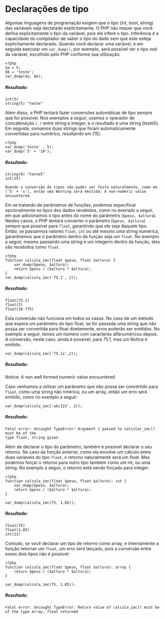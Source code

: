 # Declarações de tipo

Algumas linguagens de programação exigem que o tipo (int, bool, string) das variáveis seja 
declarado explicitamente. O PHP não requer que você defina explicitamente 
o tipo da variável, pois ele infere o tipo. Inferência é a capacidade do
compilador de saber o tipo do dado sem que este esteja explicitamente
declarado. Quando você declarar uma variável, e em seguida executar um `var_dump()`, 
por exemplo, será possível ver o tipo real da variável, escolhido pelo PHP 
conforme sua utilização:

    <?php 
    $a = 5;
    $b = 'teste';
    var_dump($a, $b);

##### Resultado:
    
    int(5)
    string(5) "teste"

Além disso, o PHP tentará fazer conversões automáticas de tipo sempre que for
possível. Nos exemplos a seguir, usamos o operador de concatenação `(.)` entre string
e integer, e o resultado é uma string (teste5). Em seguida, somamos duas strings
que foram automaticamente convertidas para numérico, resultando em (15).
    
    <?php
    var_dump('teste' . 5);
    var_dump('5' + '10');

##### Resultado: 
    
    string(6) "teste5"
    int(15)

`Quando a conversão de tipos não puder ser feita naturalmente, como em ('5' + 'x'), então uma Warning será emitida: A non-numeric value encountered.`

Em se tratando de parâmetros de funções, podemos especificar opcionalmente
os tipos dos dados recebidos, como no exemplo a seguir, em que adicionamos
o tipo antes do nome do parâmetro (`$peso, $altura`). Nestes casos, o PHP tentará
converter o parâmetro (`$peso, $altura`) sempre que possível para `float`, garantindo
que ele seja daquele tipo. Então, se passarmos valores `float`, `int` ou até mesmo uma
string numérica, garantiremos que o parâmetro dentro da função seja um `float`.
No exemplo a seguir, mesmo passando uma string e um integerm dentro da função, 
eles são recebidos como `float`.
    
    <?php 
    function calcula_imc(float $peso, float $altura) {
    	var_dump($peso, $altura);
    	return $peso / ($altura * $altura);
    } 
    var_dump(calcula_imc('75.1', 2));

##### Resultado: 
    float(75.1)
    float(2)
    float(18.775)


Esta conversão não funciona em todos os casos. No caso de um método que espera
um parâmetro do tipo float, se for passada uma string que não possa ser convertida
para float diretamente, erros poderão ser emitidos. No exemplo a seguir, temos
um número com caracteres alfanuméricos depois. A conversão, neste caso, ainda é
possível, para 75.1, mas um Notice é emitido.

    var_dump(calcula_imc('75.1x',2));

##### Resultado:   

Notice: A non well formed numeric value encountered

Caso venhamos a utilizar um parâmetro que não possa ser convertido para `float`,
como uma string não nmérica, ou um array, então um erro será emitido, como
no exemplo a seguir:
    
    var_dump(calcula_imc('abc123', 2));

##### Resultado:
    Fatal error: Uncaught TypeError: Argument 1 passed to calcular_imc() must be of the
    type float, string given

Além de declarar o tipo do parâmetro, também é possível declarar o seu retorno. 
No caso da função anterior, como ela envolve um cálculo entre duas variáveis do
tipo `float`, o retorno naturalmente será um float. 
Mas podemos forçar o retorno para outro tipo também como um int, ou uma string.
No exemplo a seguir, o retorno está sendo forçado para integer.
     
    <?php 
    function calcula_imc(float $peso, float $altura): int {
        var_dump($peso, $altura);
        return $peso / ($altura * $altura);
    }

    var_dump(calcula_imc(75, 1.85));

##### Resultado: 
    float(75)
    float(1.85)
    int(21)

Contudo, se você declarar um tipo de retorno como array, e internamente a função
retornar um `float`, um erro será lançado, pois a conversão entre esses dois tipos
não é possível:

    <?php 
    function calcula_imc(float $peso, float $altura): array {
        return $peso / ($altura * $altura);
    }

    var_dump(calcula_imc(75, 1.85));

##### Resultado: 
    Fatal error: Uncaught TypeError: Return value of calcula_imc() must be 
    of the type array, float returned